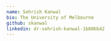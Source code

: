 ```yaml
---
name: Sehrish Kanwal
bio: The University of Melbourne
github: skanwal
linkedin: dr-sehrish-kanwal-1b80bb42
---
```


